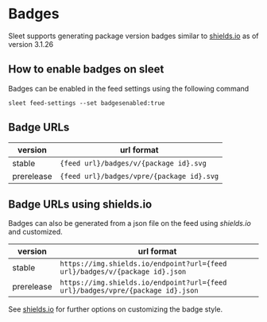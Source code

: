 # Badges

Sleet supports generating package version badges similar to [shields.io](https://shields.io/) as of version 3.1.26

## How to enable badges on sleet
Badges can be enabled in the feed settings using the following command

`sleet feed-settings --set badgesenabled:true`

## Badge URLs

| version | url format |
| ------- | --- |
| stable |  `{feed url}/badges/v/{package id}.svg` |
| prerelease |  `{feed url}/badges/vpre/{package id}.svg` |

## Badge URLs using shields.io

Badges can also be generated from a json file on the feed using *shields.io* and customized.

| version | url format |
| ------- | --- |
| stable |  `https://img.shields.io/endpoint?url={feed url}/badges/v/{package id}.json` |
| prerelease |  `https://img.shields.io/endpoint?url={feed url}/badges/vpre/{package id}.json` |

See [shields.io](https://shields.io/) for further options on customizing the badge style.